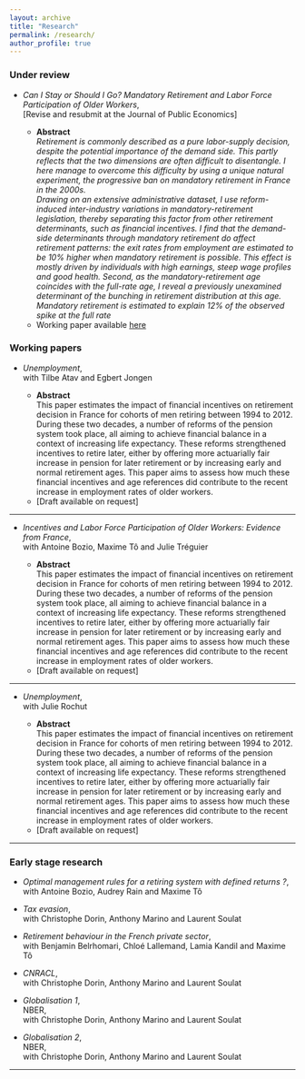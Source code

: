 ```yaml
---
layout: archive
title: "Research"
permalink: /research/
author_profile: true
---
```



### Under review

- *Can I Stay or Should I Go? Mandatory Retirement and Labor Force Participation of Older Workers*,  
[Revise and resubmit at the Journal of Public Economics]

    -  **Abstract**  
    _Retirement is commonly described as a pure labor-supply decision, despite the potential 
    importance of the demand side. This partly reflects that the two dimensions are often difficult 
    to disentangle. I here manage to overcome this difficulty by using  a unique natural experiment, 
    the progressive ban on mandatory retirement in France in the 2000s.  
    Drawing on an extensive administrative dataset, I use reform-induced  inter-industry variations in 
    mandatory-retirement legislation, thereby  separating this factor from other retirement determinants, 
    such as financial incentives.  I find that the demand-side determinants through mandatory retirement 
    do affect retirement patterns: the exit rates from employment are estimated to be 10% higher when mandatory 
    retirement is possible. This effect is mostly driven by individuals with high earnings, steep wage profiles 
    and good health. Second, as the mandatory-retirement age coincides with the full-rate age, I reveal a 
    previously unexamined determinant of the bunching in retirement distribution at this age. 
    Mandatory retirement is estimated to explain 12% of the observed spike at the full rate_
    - Working paper available [here](https://halshs.archives-ouvertes.fr/halshs-01521150/document)


### Working papers

- *Unemployment*,  
with Tilbe Atav and Egbert Jongen

    - **Abstract**  
    This paper estimates the impact of financial incentives on retirement decision in France 
    for cohorts of men retiring between 1994 to 2012. During these two decades, a number of reforms 
    of the pension system took place, all aiming to achieve financial balance in a context of 
    increasing life expectancy. These reforms strengthened incentives to retire later, either 
    by offering more actuarially fair increase in pension for later retirement or by increasing 
    early and normal retirement ages. This paper aims to assess how much these financial incentives 
    and age references did contribute to the recent increase in employment rates of older workers.
    - [Draft available on request]


___

- *Incentives and Labor Force Participation of Older Workers: Evidence from France*,  
with Antoine Bozio, Maxime Tô and Julie Tréguier  

    - **Abstract**  
    This paper estimates the impact of financial incentives on retirement decision in France 
    for cohorts of men retiring between 1994 to 2012. During these two decades, a number of reforms 
    of the pension system took place, all aiming to achieve financial balance in a context of 
    increasing life expectancy. These reforms strengthened incentives to retire later, either 
    by offering more actuarially fair increase in pension for later retirement or by increasing 
    early and normal retirement ages. This paper aims to assess how much these financial incentives 
    and age references did contribute to the recent increase in employment rates of older workers.
    - [Draft available on request]


___

- *Unemployment*,  
with Julie Rochut

    - **Abstract**  
    This paper estimates the impact of financial incentives on retirement decision in France 
    for cohorts of men retiring between 1994 to 2012. During these two decades, a number of reforms 
    of the pension system took place, all aiming to achieve financial balance in a context of 
    increasing life expectancy. These reforms strengthened incentives to retire later, either 
    by offering more actuarially fair increase in pension for later retirement or by increasing 
    early and normal retirement ages. This paper aims to assess how much these financial incentives 
    and age references did contribute to the recent increase in employment rates of older workers.
    - [Draft available on request]


___

### Early stage research

- *Optimal management rules for a retiring system with defined returns ?*,  
with Antoine Bozio, Audrey Rain and Maxime Tô 

- *Tax evasion*,  
with Christophe Dorin, Anthony Marino and Laurent Soulat

- *Retirement behaviour in the French private sector*,  
with Benjamin Belrhomari, Chloé Lallemand, Lamia Kandil and Maxime Tô

- *CNRACL*,  
with Christophe Dorin, Anthony Marino and Laurent Soulat

- *Globalisation 1*,  
NBER,   
with Christophe Dorin, Anthony Marino and Laurent Soulat

- *Globalisation 2*,  
NBER,   
with Christophe Dorin, Anthony Marino and Laurent Soulat
___

